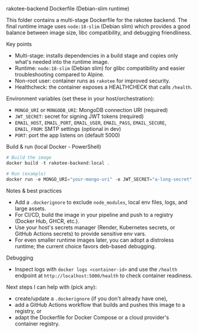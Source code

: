 
rakotee-backend Dockerfile (Debian-slim runtime)

This folder contains a multi-stage Dockerfile for the rakotee backend. The final runtime image uses `node:18-slim` (Debian slim) which provides a good balance between image size, libc compatibility, and debugging friendliness.

Key points
- Multi-stage: installs dependencies in a build stage and copies only what's needed into the runtime image.
- Runtime: `node:18-slim` (Debian slim) for glibc compatibility and easier troubleshooting compared to Alpine.
- Non-root user: container runs as `rakotee` for improved security.
- Healthcheck: the container exposes a HEALTHCHECK that calls `/health`.

Environment variables (set these in your host/orchestration):
- `MONGO_URI` or `MONGODB_URI`: MongoDB connection URI (required)
- `JWT_SECRET`: secret for signing JWT tokens (required)
- `EMAIL_HOST`, `EMAIL_PORT`, `EMAIL_USER`, `EMAIL_PASS`, `EMAIL_SECURE`, `EMAIL_FROM`: SMTP settings (optional in dev)
- `PORT`: port the app listens on (default 5000)

Build & run (local Docker - PowerShell)

```powershell
# Build the image
docker build -t rakotee-backend:local .

# Run (example)
docker run -e MONGO_URI="your-mongo-uri" -e JWT_SECRET="a-long-secret" -e PORT=5000 -p 5000:5000 --rm rakotee-backend:local
```

Notes & best practices
- Add a `.dockerignore` to exclude `node_modules`, local env files, logs, and large assets.
- For CI/CD, build the image in your pipeline and push to a registry (Docker Hub, GHCR, etc.).
- Use your host's secrets manager (Render, Kubernetes secrets, or GitHub Actions secrets) to provide sensitive env vars.
- For even smaller runtime images later, you can adopt a distroless runtime; the current choice favors deb-based debugging.

Debugging
- Inspect logs with `docker logs <container-id>` and use the `/health` endpoint at `http://localhost:5000/health` to check container readiness.

Next steps I can help with (pick any):
- create/update a `.dockerignore` (if you don't already have one),
- add a GitHub Actions workflow that builds and pushes this image to a registry, or
- adapt the Dockerfile for Docker Compose or a cloud provider's container registry.
